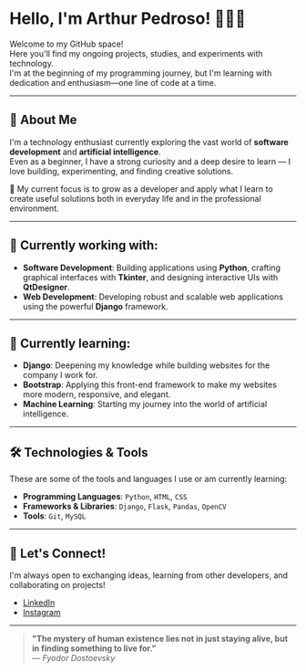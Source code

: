 # Hello, I'm Arthur Pedroso! 👨‍💻🚀

Welcome to my GitHub space!  
Here you'll find my ongoing projects, studies, and experiments with technology.  
I'm at the beginning of my programming journey, but I'm learning with dedication and enthusiasm—one line of code at a time.

---

## 🌟 About Me

I'm a technology enthusiast currently exploring the vast world of **software development** and **artificial intelligence**.  
Even as a beginner, I have a strong curiosity and a deep desire to learn — I love building, experimenting, and finding creative solutions.

🎯 My current focus is to grow as a developer and apply what I learn to create useful solutions both in everyday life and in the professional environment.

---

## 🔭 Currently working with:

- **Software Development**: Building applications using **Python**, crafting graphical interfaces with **Tkinter**, and designing interactive UIs with **QtDesigner**.
- **Web Development**: Developing robust and scalable web applications using the powerful **Django** framework.

---

## 🌱 Currently learning:

- **Django**: Deepening my knowledge while building websites for the company I work for.
- **Bootstrap**: Applying this front-end framework to make my websites more modern, responsive, and elegant.
- **Machine Learning**: Starting my journey into the world of artificial intelligence.

---

## 🛠️ Technologies & Tools

These are some of the tools and languages I use or am currently learning:

- **Programming Languages**: `Python`, `HTML`, `CSS`
- **Frameworks & Libraries**: `Django`, `Flask`, `Pandas`, `OpenCV`
- **Tools**: `Git`, `MySQL`

---

## 💬 Let's Connect!

I'm always open to exchanging ideas, learning from other developers, and collaborating on projects!

- [LinkedIn](https://www.linkedin.com/in/arthur-almeida-pedroso-133a8a285)
- [Instagram](https://www.instagram.com/arthur_pdroso)

---

> **"The mystery of human existence lies not in just staying alive, but in finding something to live for."**  
> — *Fyodor Dostoevsky*
